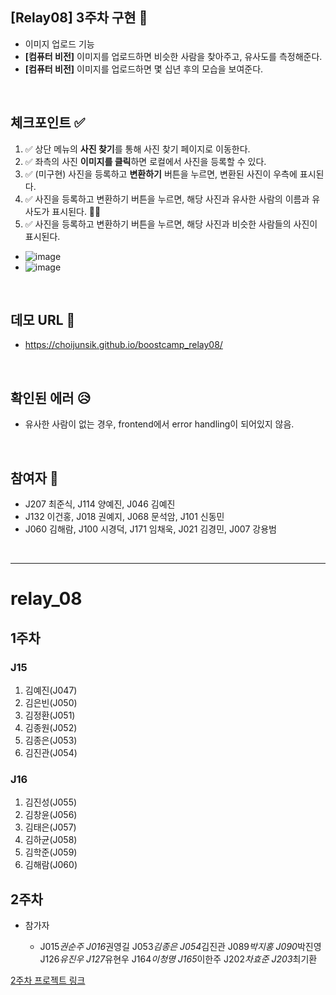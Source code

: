 ## [Relay08] 3주차 구현 💌
- 이미지 업로드 기능
- <b>[컴퓨터 비전]</b> 이미지를 업로드하면 비슷한 사람을 찾아주고, 유사도를 측정해준다.
- <b>[컴퓨터 비전]</b> 이미지를 업로드하면 몇 십년 후의 모습을 보여준다.

<br>

## 체크포인트 ✅
1. ✅ 상단 메뉴의 **사진 찾기**를 통해 사진 찾기 페이지로 이동한다.
2. ✅ 좌측의 사진 **이미지를 클릭**하면 로컬에서 사진을 등록할 수 있다.
3. ✅ (미구현) 사진을 등록하고 **변환하기** 버튼을 누르면, 변환된 사진이 우측에 표시된다. 
4. ✅ 사진을 등록하고 변환하기 버튼을 누르면, 해당 사진과 유사한 사람의 이름과 유사도가 표시된다. 👏👏
5. ✅ 사진을 등록하고 변환하기 버튼을 누르면, 해당 사진과 비슷한 사람들의 사진이 표시된다.
  - ![image](https://user-images.githubusercontent.com/48747221/90347123-401c3600-e069-11ea-8791-3b559cb307c4.png)
  -  ![image](https://user-images.githubusercontent.com/13073517/90347101-182cd280-e069-11ea-9dd5-9ac4af4b9991.png)
<br>

## 데모 URL 🌈
* https://choijunsik.github.io/boostcamp_relay08/
<br>

## 확인된 에러 😥
- 유사한 사람이 없는 경우, frontend에서 error handling이 되어있지 않음.
<br>

## 참여자 🎈 
* J207 최준식, J114 양예진, J046 김예진
* J132 이건홍, J018 권예지, J068 문석암, J101 신동민
* J060 김해람, J100 시경덕, J171 임채욱, J021 김경민, J007 강용범

<br/>

<hr/>


# relay_08

## 1주차

### J15

1. 김예진(J047)
2. 김은빈(J050)
3. 김정환(J051)
4. 김종원(J052)
5. 김종은(J053)
6. 김진관(J054)

### J16

1. 김진성(J055)
2. 김창윤(J056)
3. 김태은(J057)
4. 김하균(J058)
5. 김학준(J059)
6. 김해람(J060)

## 2주차

- 참가자

  - J015*권순주
    J016*권영길
    J053*김종은
    J054*김진관
    J089*박지홍
    J090*박진영
    J126*유진우
    J127*유현우
    J164*이청명
    J165*이한주
    J202*차효준
    J203*최기환

[2주차 프로젝트 링크](https://github.com/boostcamp-2020/relay_08/blob/master/2nd_week/WEEK_2.md)
